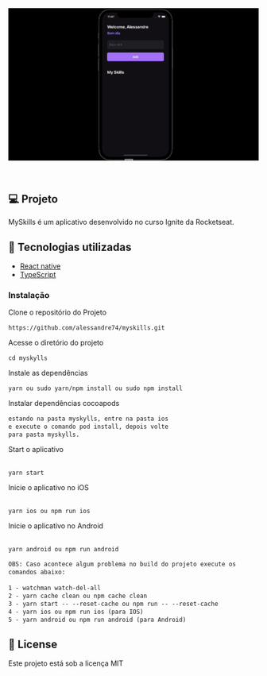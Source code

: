<div align="center" style="padding-bottom:30px; background:transparent">
<img src ="./assets/myskylls.gif" style="background:transparent" />
</div>

## 💻 Projeto

MySkills é um aplicativo desenvolvido no curso Ignite da Rocketseat.

## 🚀 Tecnologias utilizadas

- [React native](https://reactnative.dev)
- [TypeScript](https://www.typescriptlang.org/)

### Instalação

Clone o repositório do Projeto

```
https://github.com/alessandre74/myskills.git
```

Acesse o diretório do projeto

```
cd myskylls
```

Instale as dependências

```
yarn ou sudo yarn/npm install ou sudo npm install

```

Instalar dependências cocoapods

```
estando na pasta myskylls, entre na pasta ios
e execute o comando pod install, depois volte
para pasta myskylls.

```

Start o aplicativo

```

yarn start

```

Inicie o aplicativo no iOS

```

yarn ios ou npm run ios

```

Inicie o aplicativo no Android

```

yarn android ou npm run android

```

```
OBS: Caso acontece algum problema no build do projeto execute os comandos abaixo:

1 - watchman watch-del-all
2 - yarn cache clean ou npm cache clean
3 - yarn start -- --reset-cache ou npm run -- --reset-cache
4 - yarn ios ou npm run ios (para IOS)
5 - yarn android ou npm run android (para Android)
```

## 📄 License

Este projeto está sob a licença MIT
